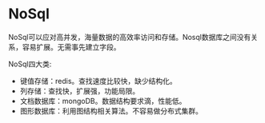 # NoSql

NoSql可以应对高并发，海量数据的高效率访问和存储。Nosql数据库之间没有关系，容易扩展。无需事先建立字段。

NoSql四大类:

- 键值存储：redis。查找速度比较快，缺少结构化。
- 列存储：查找快，扩展强，功能局限。
- 文档数据库：mongoDB。数据结构要求滴，性能低。
- 图形数据库：利用图结构相关算法。不容易做分布式集群。